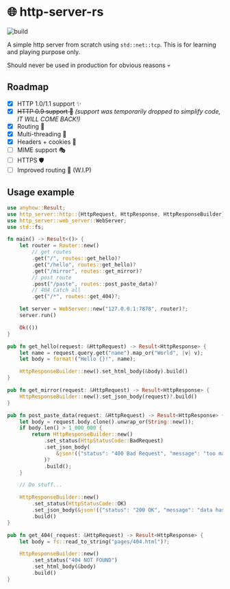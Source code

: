 # 🌐 http-server-rs

![build](https://github.com/coko7/http-server-rs/actions/workflows/rust.yml/badge.svg)

A simple http server from scratch using `std::net::tcp`.
This is for learning and playing purpose only.

Should never be used in production for obvious reasons 💀

## Roadmap

- [x] HTTP 1.0/1.1 support ✨
- [x] ~~HTTP 0.9 support 👴~~ *(support was temporarily dropped to simplify code, IT WILL COME BACK!)*
- [x] Routing 🚆
- [x] Multi-threading 🤹
- [x] Headers + cookies 🍪
- [ ] MIME support 🎭
- [ ] HTTPS 🛡️
- [ ] Improved routing 🚄 (W.I.P)

## Usage example

```rs
use anyhow::Result;
use http_server::http::{HttpRequest, HttpResponse, HttpResponseBuilder};
use http_server::web_server::WebServer;
use std::fs;

fn main() -> Result<()> {
    let router = Router::new()
        // get routes
        .get("/", routes::get_hello)?
        .get("/hello", routes::get_hello)?
        .get("/mirror", routes::get_mirror)?
        // post route
        .post("/paste", routes::post_paste_data)?
        // 404 Catch all
        .get("/*", routes::get_404)?;

    let server = WebServer::new("127.0.0.1:7878", router)?;
    server.run()

    Ok(())
}

pub fn get_hello(request: &HttpRequest) -> Result<HttpResponse> {
    let name = request.query.get("name").map_or("World", |v| v);
    let body = format!("Hello {}!", name);

    HttpResponseBuilder::new().set_html_body(&body).build()
}

pub fn get_mirror(request: &HttpRequest) -> Result<HttpResponse> {
    HttpResponseBuilder::new().set_json_body(request)?.build()
}

pub fn post_paste_data(request: &HttpRequest) -> Result<HttpResponse> {
    let body = request.body.clone().unwrap_or(String::new());
    if body.len() > 1_000_000 {
        return HttpResponseBuilder::new()
            .set_status(HttpStatusCode::BadRequest)
            .set_json_body(
                &json!({"status": "400 Bad Request", "message": "too many characters!"}),
            )?
            .build();
    }

    // Do stuff...

    HttpResponseBuilder::new()
        .set_status(HttpStatusCode::OK)
        .set_json_body(&json!({"status": "200 OK", "message": "data has been saved"}))?
        .build()
}

pub fn get_404(_request: &HttpRequest) -> Result<HttpResponse> {
    let body = fs::read_to_string("pages/404.html")?;

    HttpResponseBuilder::new()
        .set_status("404 NOT FOUND")
        .set_html_body(&body)
        .build()
}
```
